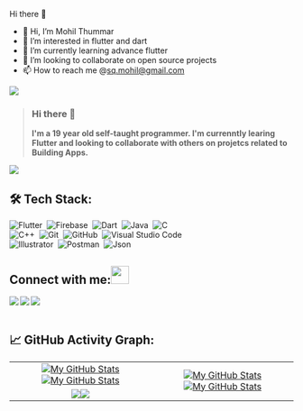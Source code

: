 Hi there 👋

- 👋 Hi, I’m Mohil Thummar
- 👀 I’m interested in flutter and dart
- 🌱 I’m currently learning advance flutter
- 💞️ I’m looking to collaborate on open source projects
- 📫 How to reach me @sq.mohil@gmail.com

<!---
MohilSQ/MohilSQ is a ✨ special ✨ repository because its `README.md` (this file) appears on your GitHub profile.
You can click the Preview link to take a look at your changes.
--->

![](./Cover/Cover.jpg)

> ### Hi there 👋
> <b>I'm a 19 year old self-taught programmer. I'm currenntly learing Flutter and looking to collaborate with others on projetcs related to Building Apps.</b>

![](https://komarev.com/ghpvc/?username=vishwas-kr&color=lightgrey)

## 🛠️ Tech Stack:
![Flutter](https://img.shields.io/badge/-Flutter-555?style=flat&logo=Flutter&logoColor=5CC3F0)&nbsp;
![Firebase](https://img.shields.io/badge/-Firebase-555?style=flat&logo=Firebase&logoColor=FFBF00)&nbsp;
![Dart](https://img.shields.io/badge/-Dart-555?style=flat&logo=Dart&logoColor=2BB1EE)&nbsp;
![Java](https://img.shields.io/badge/-Java-555?style=flat&logo=Java&logoColor=FFA518)&nbsp;
![C](https://img.shields.io/badge/-C-555?style=flat&logo=C&logoColor=A8B9CC)&nbsp;\
![C++](https://img.shields.io/badge/-C++-555?style=flat&logo=C%2B%2B&logoColor=fff)&nbsp;
![Git](https://img.shields.io/badge/-Git-555?style=flat&logo=git)&nbsp;
![GitHub](https://img.shields.io/badge/-GitHub-555?style=flat&logo=github)&nbsp;
![Visual Studio Code](https://img.shields.io/badge/-Visual%20Studio%20Code-555?style=flat&logo=visual-studio-code&logoColor=007ACC)&nbsp;\
![Illustrator](https://img.shields.io/badge/-Illustrator-555?style=flat&logo=adobe-illustrator)&nbsp;
![Postman](https://img.shields.io/badge/-Postman-555?style=flat&logo=Postman&logoColor=FF5F1F)&nbsp;
![Json](https://img.shields.io/badge/-Json-555?style=flat&logo=Json)&nbsp;

## Connect with me:<img src="https://github.com/TheDudeThatCode/TheDudeThatCode/blob/master/Assets/Handshake.gif" height="32px">
<a href="https://www.linkedin.com/in/vishwas-kumar-b48817223/" target="blank" >
  <img align="left"  src="https://img.shields.io/badge/-Linkedin-555?style=flat&logo=Linkedin" />
  </a>
  <a href="mailto:vishwaskumar445@gmail.com">
  <img align="left"  src="https://img.shields.io/badge/-Gmail-555?style=flat&logo=Gmail" />
  </a>
  <a href="https://www.instagram.com/_mr__vishwas_/">
    <img align="left"  src="https://img.shields.io/badge/-Instagram-555?style=flat&logo=Instagram" />
  </a>
  <br>
  <br>  
  
## 📈 GitHub Activity Graph:
<table>
    <tr>
        <td align="center"><a href="https://github.com/vishwas-kr#gh-light-mode-only"><img src="https://github-readme-stats.vercel.app/api?username=vishwas-kr&show_icons=true&theme=default&include_all_commits=true#gh-light-mode-only" alt="My GitHub Stats"/></a><a href="https://github.com/vishwas-kr#gh-dark-mode-only"><img src="https://github-readme-stats.vercel.app/api?username=vishwas-kr&show_icons=true&theme=tokyonight&include_all_commits=true#gh-dark-mode-only" alt="My GitHub Stats"/></a></td>
        <td rowspan="2" align="center"><a href="https://github.com/vishwas-kr#gh-light-mode-only"><img src="https://github-readme-stats.vercel.app/api/top-langs/?username=vishwas-kr&theme=default&langs_count=8#gh-light-mode-only" alt="My GitHub Stats"/></a><a href="https://github.com/vishwas-kr#gh-dark-mode-only"><img src="https://github-readme-stats.vercel.app/api/top-langs/?username=vishwas-kr&theme=tokyonight&langs_count=8#gh-dark-mode-only" alt="My GitHub Stats"/></a></td>
    </tr>
    <tr>
        <td align="center"><a href="https://github.com/vishwas-kr#gh-light-mode-only"><img src="https://github-readme-streak-stats.herokuapp.com/?user=vishwas-kr&theme=default"/></a><a href="https://github.com/vishwas-kr#gh-dark-mode-only"><img src="https://github-readme-streak-stats.herokuapp.com/?user=vishwas-kr&theme=tokyonight"/></a></td>
    </tr>
</table>





<!--
**vishwas-kr/vishwas-kr** is a ✨ _special_ ✨ repository because its `README.md` (this file) appears on your GitHub profile.
Here are some ideas to get you started:
- 🔭 I’m currently working on ...
- 🌱 I’m currently learning ...
- 👯 I’m looking to collaborate on ...
- 🤔 I’m looking for help with ...
- 💬 Ask me about ...
- 📫 How to reach me: ...
- 😄 Pronouns: ...
- ⚡ Fun fact: ...
-->
